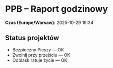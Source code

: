 # PPB – Raport godzinowy
**Czas (Europe/Warsaw):** 2025-10-29 19:34

## Status projektów
- Bezpieczny Pieszy — OK
- Zwolnij przy przejściu — OK
- Odblask ratuje życie — OK

